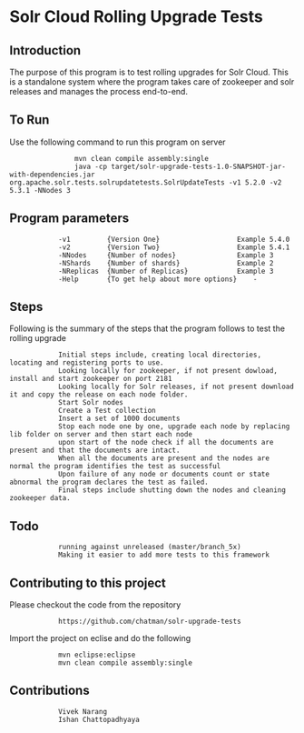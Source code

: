 # Solr Cloud Rolling Upgrade Tests
Introduction
------------

The purpose of this program is to test rolling upgrades for Solr Cloud. This is a standalone system where the program takes care of zookeeper and solr releases and manages the process end-to-end.


To Run
------
    
Use the following command to run this program on server

                    mvn clean compile assembly:single
                    java -cp target/solr-upgrade-tests-1.0-SNAPSHOT-jar-with-dependencies.jar org.apache.solr.tests.solrupdatetests.SolrUpdateTests -v1 5.2.0 -v2 5.3.1 -NNodes 3

Program parameters
------------------

                -v1         {Version One}                   Example 5.4.0
                -v2         {Version Two}                   Example 5.4.1
                -NNodes     {Number of nodes}               Example 3
                -NShards    {Number of shards}              Example 2
                -NReplicas  {Number of Replicas}            Example 3
                -Help       {To get help about more options}    -
    
Steps
-----

Following is the summary of the steps that the program follows to test the rolling upgrade
    
                Initial steps include, creating local directories, locating and registering ports to use.
                Looking locally for zookeeper, if not present dowload, install and start zookeeper on port 2181
                Looking locally for Solr releases, if not present download it and copy the release on each node folder.
                Start Solr nodes 
                Create a Test collection
                Insert a set of 1000 documents
                Stop each node one by one, upgrade each node by replacing lib folder on server and then start each node
                upon start of the node check if all the documents are present and that the documents are intact. 
                When all the documents are present and the nodes are normal the program identifies the test as successful
                Upon failure of any node or documents count or state abnormal the program declares the test as failed.
                Final steps include shutting down the nodes and cleaning zookeeper data.


Todo
----

                running against unreleased (master/branch_5x)
                Making it easier to add more tests to this framework


Contributing to this project
----------------------------

Please checkout the code from the repository

                https://github.com/chatman/solr-upgrade-tests
    
Import the project on eclise and do the following 

                mvn eclipse:eclipse
                mvn clean compile assembly:single


Contributions
-------------

                Vivek Narang
                Ishan Chattopadhyaya
                
    

  
